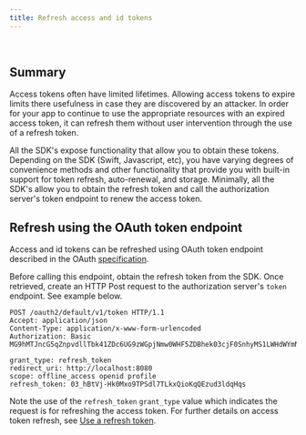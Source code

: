 ```yaml
---
title: Refresh access and id tokens
---
```

<div class="oie-embedded-sdk">

<ApiLifecycle access="ie" /><br>

<StackSelector class="cleaner-selector"/>

## Summary

Access tokens often have limited lifetimes. Allowing access
tokens to expire limits there usefulness in case they are discovered
by an attacker. In order for your app to continue to use the
appropriate resources with an expired access token, it can refresh
them without user intervention through the use of a refresh token.

All the SDK's expose functionality that allow you
to obtain these tokens. Depending on the SDK (Swift, Javascript,
 etc), you have varying degrees of convenience
methods and other functionality that provide you with built-in support
for token refresh, auto-renewal, and storage.  Minimally,
all the SDK's allow you to obtain the refresh token and call the authorization
server's token endpoint to renew the access token.

<StackSelector snippet="refreshusingthesdk" noSelector />

## Refresh using the OAuth token endpoint

Access and id tokens can be refreshed using OAuth token endpoint
described in the OAuth
[specification](https://datatracker.ietf.org/doc/html/rfc6749#section-5.1).

Before calling this endpoint, obtain the refresh token from the SDK. Once
retrieved, create an HTTP Post request to the authorization server's `token` endpoint.
See example below.

```http
POST /oauth2/default/v1/token HTTP/1.1
Accept: application/json
Content-Type: application/x-www-form-urlencoded
Authorization: Basic MG9hMTJncG5qZnpvdllTbk41ZDc6UG9zWGpjNmw0WHF5ZDBhek03cjF0SnhyMS1LWHdWYmNFaDk0Q0FDNA==

grant_type: refresh_token
redirect_uri: http://localhost:8080
scope: offline_access openid profile
refresh_token: 03_hBtVj-Hk0Mxo9TPSdl7TLkxQioKqQEzud3ldqHqs
```

Note the use of the `refresh_token` `grant_type` value which indicates
the request is for refreshing the access token. For further details on access token refresh, see
[Use a refresh token](/docs/guides/refresh-tokens/use-refresh-token/).

</div>
